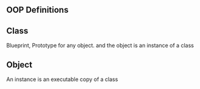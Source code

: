 ## OOP Definitions

## Class
Blueprint, Prototype for any object. and the object is an instance of a class

## Object
An instance is an executable copy of a class

